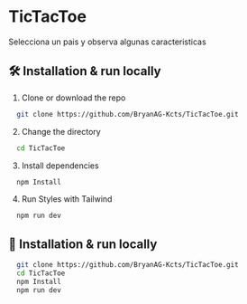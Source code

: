 # TicTacToe

Selecciona un pais y observa algunas caracteristicas

## 🛠 Installation & run locally

1. Clone or download the repo

```bash
  git clone https://github.com/BryanAG-Kcts/TicTacToe.git
```

2. Change the directory

```bash
  cd TicTacToe
```

3. Install dependencies

```bash
  npm Install
```

4. Run Styles with Tailwind

```bash
  npm run dev
```

## 🚀 Installation & run locally

```bash
  git clone https://github.com/BryanAG-Kcts/TicTacToe.git
  cd TicTacToe
  npm Install
  npm run dev
```
